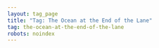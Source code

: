 ```yaml
---
layout: tag_page
title: "Tag: The Ocean at the End of the Lane"
tag: the-ocean-at-the-end-of-the-lane
robots: noindex
---
```

